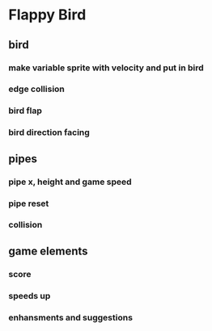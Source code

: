 # Flappy Bird

## bird

### make variable sprite with velocity and put in bird

### edge collision

### bird flap

### bird direction facing

## pipes

### pipe x, height and game speed

### pipe reset

### collision

## game elements

### score

### speeds up

### enhansments and suggestions
